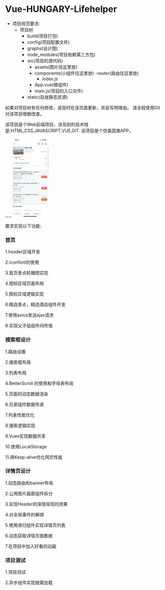 # Vue-HUNGARY-Lifehelper
- 项目规范要求:
    - 项目树
      - build(项目打包)
      - config(项目配置文件)
      - graphs(设计图)
      - node_modules(项目依赖第三方包)
      - src(项目的源代码)
        - assets(图片往这里放)
        - components(小组件往这里放)
        -router(路由往这里放)
          - index.js
         - App.vue(根组件)
         - main.js(项目的入口文件)
      - static(存放静态资源)

如果对项目树有任何修改，请及时在该页面更新，并且写明理由。
请全程使用Git对该项目增删改查。

该项目是个Web前端项目，涉及到的技术栈是:HTML,CSS,JAVASCRIPT,VUE,GIT.
该项目是个仿美团类APP，

<img src="https://github.com/mzdora/Vue-HUNGARY-Lifehelper/blob/master/graphs/IMG_5584.PNG?raw=true" alt="IMG_5585" style="zoom:25%;" /><img src="https://github.com/mzdora/Vue-HUNGARY-Lifehelper/blob/master/graphs/IMG_5585.PNG?raw=true" alt="IMG_5584" style="zoom: 25%;" />



要求实现以下功能:

<h3>首页</h3>

1.header区域开发

2.iconfont的使用

3.首页景点轮播图实现

4.图标区域页面布局

5.图标区域逻辑实现

6.精选景点，精选酒店组件开发

7.使用axios发送ajax请求

8.实现父子组组件间传值



<h3>搜索框设计</h3>

1.路由设置

2.搜索框布局

3.列表布局

4.BetterScroll 的使用和字母表布局

5.页面的动态数据渲染

6.兄弟组件数据传递

7.列表性能优化

8.搜索逻辑实现

9.Vuex实现数据共享

10.使用LocalStorage

11.用Keep-alive优化网页性能



<h3>详情页设计</h3>

1.动态路由和banner布局

2.公用图片画廊组件拆分

3.实现Header的渐隐渐现的效果

4.对全局事件的解绑

5.使用递归组件实现详情页列表

6.动态获取详情页面数据

7.在项目中加入好看的动画



<h3>项目测试</h3>

1.项目测试

2.异步组件实现按需加载
